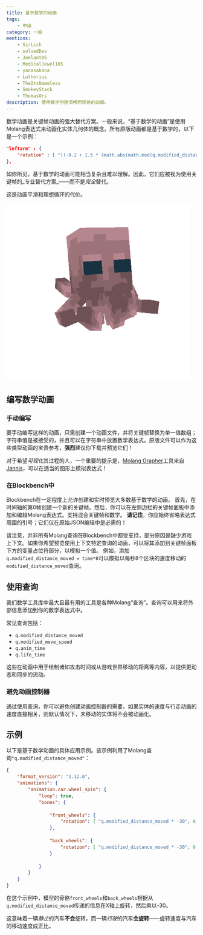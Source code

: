 ```yaml
---
title: 基于数学的动画
tags:
    - 中级
category: 一般
mentions:
    - SirLich
    - solvedDev
    - Joelant05
    - MedicalJewel105
    - yanasakana
    - Luthorius
    - TheItsNameless
    - SmokeyStack
    - ThomasOrs
description: 使用数学创建流畅而惊艳的动画。
---
```


数学动画是关键帧动画的强大替代方案。一般来说，“基于数学的动画”是使用Molang表达式来动画化实体几何体的概念。所有原版动画都是基于数学的，以下是一个示例：

```json title=""
"leftarm" : {
    "rotation" : [ "((-0.2 + 1.5 * (math.abs(math.mod(q.modified_distance_moved, 13) - 6.5) - 3.25) / 3.25) * q.modified_move_speed) * 57.3 - v.agent.armxrotationfactor", 0.0, "-v.agent.armzrotation" ]
},
```

如你所见，基于数学的动画可能相当复杂且难以理解。因此，它们应被视为使用关键帧的_专业替代方案_——而不是*完全*替代。

这是动画平滑和理想循环的代价。

![](../assets/images/visuals/math-based-animations/animation-1.gif)

## 编写数学动画

### 手动编写

要手动编写这样的动画，只需创建一个动画文件，并将关键帧替换为单一值数组；字符串值是被接受的，并且可以在字符串中放置数学表达式。原版文件可以作为这些类型动画的宝贵参考，**强烈**建议你下载并预览它们！

对于希望*可视化*其过程的人，一个重要的提示是，[Molang Grapher](https://jannisx11.github.io/molang-grapher/)工具来自[Jannis](https://twitter.com/jannisx11)，可以在适当的图形上模拟表达式！

### 在Blockbench中

Blockbench在一定程度上允许创建和实时预览大多数基于数学的动画。
首先，在时间轴的第0帧创建一个新的关键帧。然后，你可以在左侧边栏的关键帧面板中添加和编辑Molang表达式。支持混合关键帧和数学。
**请记住**，你应始终省略表达式周围的引号；它们仅在原始JSON编辑中是必需的！

请注意，并非所有Molang查询在Blockbench中都受支持，部分原因是缺少游戏上下文。如果你希望预览使用上下文特定查询的动画，可以将其添加到关键帧面板下方的变量占位符部分，以模拟一个值。
例如，添加`q.modified_distance_moved = time*8`可以模拟以每秒8个区块的速度移动的`modified_distance_moved`查询。

## 使用查询

我们数学工具库中最大且最有用的工具是各种Molang“查询”。查询可以用来将外部信息添加到你的数学表达式中。

常见查询包括：

-   `q.modified_distance_moved`
-   `q.modified_move_speed`
-   `q.anim_time`
-   `q.life_time`

这些在动画中用于绘制诸如攻击时间或从游戏世界移动的距离等内容，以提供更动态和同步的流动。

### 避免动画控制器

通过使用查询，你可以避免创建动画控制器的需要。如果实体的速度与行走动画的速度直接相关，则默认情况下，未移动的实体将不会被动画化。

## 示例

以下是基于数学动画的具体应用示例。该示例利用了Molang查询`"q.modified_distance_moved"`：

```json title=""
{
	"format_version": "1.12.0",
	"animations": {
		"animation.car.wheel_spin": {
			"loop": true,
			"bones": {
			
				"front_wheels": {
					"rotation": [ "q.modified_distance_moved * -30", 0, 0 ]
				},
				
				"back_wheels": {
					"rotation": [ "q.modified_distance_moved * -30", 0, 0 ]
				}
				
			}
		}
	}
}
```

在这个示例中，模型的骨骼`front_wheels`和`back_wheels`根据从`q.modified_distance_moved`传递的信息在X轴上旋转，然后乘以-30。

这意味着一辆*静止*的汽车**不会**旋转，而一辆*行驶*的汽车**会旋转**——旋转速度与汽车的移动速度成正比。